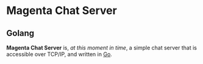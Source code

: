 # Magenta Chat Server
## Golang

**Magenta Chat Server** is, *at this moment in time*, a simple chat server that is accessible over TCP/IP, and written in [Go](http://www.golang.org).